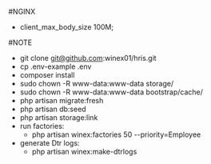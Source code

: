 #NGINX
 - client_max_body_size 100M;

#NOTE
 - git clone git@github.com:winex01/hris.git
 - cp .env-example .env
 - composer install
 - sudo chown -R www-data:www-data storage/ 
 - sudo chown -R www-data:www-data bootstrap/cache/
 - php artisan migrate:fresh
 - php artisan db:seed
 - php artisan storage:link 
 - run factories: 
    - php artisan winex:factories 50 --priority=Employee
- generate Dtr logs:
    - php artisan winex:make-dtrlogs